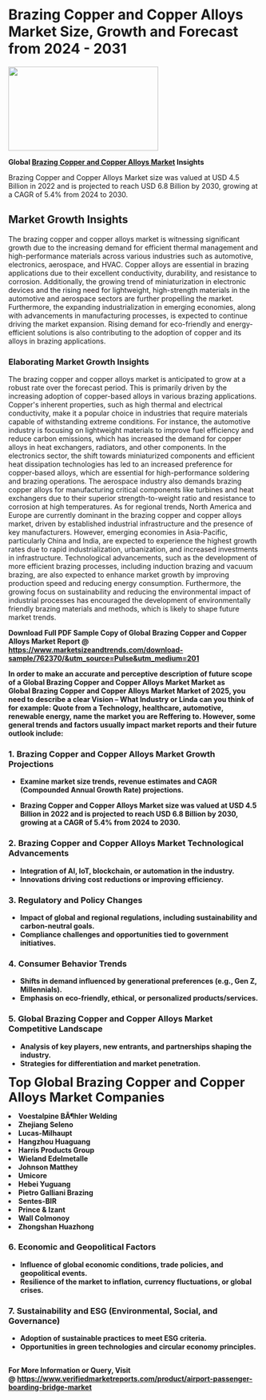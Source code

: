 <H1>Brazing Copper and Copper Alloys Market Size, Growth and Forecast from 2024 - 2031</H1><img class="aligncenter size-medium wp-image-584254" src="https://thirdeyenews.in/wp-content/uploads/2024/09/Global-Market-Research-300x168.jpeg" alt="" width="300" height="168" /><p><strong>Global&nbsp;<a href="https://www.marketsizeandtrends.com/download-sample/762370/&amp;utm_source=Pulse&amp;utm_medium=201">Brazing Copper and Copper Alloys Market</a> Insights</strong></p><p>Brazing Copper and Copper Alloys Market size was valued at USD 4.5 Billion in 2022 and is projected to reach USD 6.8 Billion by 2030, growing at a CAGR of 5.4% from 2024 to 2030.</p><p><h2>Market Growth Insights</h2> The brazing copper and copper alloys market is witnessing significant growth due to the increasing demand for efficient thermal management and high-performance materials across various industries such as automotive, electronics, aerospace, and HVAC. Copper alloys are essential in brazing applications due to their excellent conductivity, durability, and resistance to corrosion. Additionally, the growing trend of miniaturization in electronic devices and the rising need for lightweight, high-strength materials in the automotive and aerospace sectors are further propelling the market. Furthermore, the expanding industrialization in emerging economies, along with advancements in manufacturing processes, is expected to continue driving the market expansion. Rising demand for eco-friendly and energy-efficient solutions is also contributing to the adoption of copper and its alloys in brazing applications. <p><strong></strong></p> <h3>Elaborating Market Growth Insights</h3> The brazing copper and copper alloys market is anticipated to grow at a robust rate over the forecast period. This is primarily driven by the increasing adoption of copper-based alloys in various brazing applications. Copper's inherent properties, such as high thermal and electrical conductivity, make it a popular choice in industries that require materials capable of withstanding extreme conditions. For instance, the automotive industry is focusing on lightweight materials to improve fuel efficiency and reduce carbon emissions, which has increased the demand for copper alloys in heat exchangers, radiators, and other components. In the electronics sector, the shift towards miniaturized components and efficient heat dissipation technologies has led to an increased preference for copper-based alloys, which are essential for high-performance soldering and brazing operations. The aerospace industry also demands brazing copper alloys for manufacturing critical components like turbines and heat exchangers due to their superior strength-to-weight ratio and resistance to corrosion at high temperatures. As for regional trends, North America and Europe are currently dominant in the brazing copper and copper alloys market, driven by established industrial infrastructure and the presence of key manufacturers. However, emerging economies in Asia-Pacific, particularly China and India, are expected to experience the highest growth rates due to rapid industrialization, urbanization, and increased investments in infrastructure. Technological advancements, such as the development of more efficient brazing processes, including induction brazing and vacuum brazing, are also expected to enhance market growth by improving production speed and reducing energy consumption. Furthermore, the growing focus on sustainability and reducing the environmental impact of industrial processes has encouraged the development of environmentally friendly brazing materials and methods, which is likely to shape future market trends. <p><strong></p><p><span class=""><strong>Download Full PDF Sample Copy of Global Brazing Copper and Copper Alloys Market Report</strong> @ <a href="https://www.marketsizeandtrends.com/download-sample/762370/&amp;utm_source=Pulse&amp;utm_medium=201" target="_blank">https://www.marketsizeandtrends.com/download-sample/762370/&amp;utm_source=Pulse&amp;utm_medium=201</a></span></p><p>In order to make an accurate and perceptive description of future scope of a Global&nbsp;Brazing Copper and Copper Alloys Market Market as Global&nbsp;Brazing Copper and Copper Alloys Market Market of 2025, you need to describe a clear Vision &ndash; What Industry or Linda can you think of for example: Quote from a Technology, healthcare, automotive, renewable energy, name the market you are Reffering to. However, some general trends and factors usually impact market reports and their future outlook include:</p><h3>1.&nbsp;<strong>Brazing Copper and Copper Alloys Market Growth Projections</strong></h3><ul><li>Examine market size trends, revenue estimates and CAGR (Compounded Annual Growth Rate) projections.</li><li><p>Brazing Copper and Copper Alloys Market size was valued at USD 4.5 Billion in 2022 and is projected to reach USD 6.8 Billion by 2030, growing at a CAGR of 5.4% from 2024 to 2030.</p></li></ul><h3>2.&nbsp;<strong>Brazing Copper and Copper Alloys Market Technological Advancements</strong></h3><ul><li>Integration of AI, IoT, blockchain, or automation in the industry.</li><li>Innovations driving cost reductions or improving efficiency.</li></ul><h3>3.&nbsp;<strong>Regulatory and Policy Changes</strong></h3><ul><li>Impact of global and regional regulations, including sustainability and carbon-neutral goals.</li><li>Compliance challenges and opportunities tied to government initiatives.</li></ul><h3>4.&nbsp;<strong>Consumer Behavior Trends</strong></h3><ul><li>Shifts in demand influenced by generational preferences (e.g., Gen Z, Millennials).</li><li>Emphasis on eco-friendly, ethical, or personalized products/services.</li></ul><h3>5.&nbsp;<strong>Global Brazing Copper and Copper Alloys Market Competitive Landscape</strong></h3><ul><li>Analysis of key players, new entrants, and partnerships shaping the industry.</li><li>Strategies for differentiation and market penetration.</li></ul><p data-pm-slice="1 1 []"><span style="color: inherit; font-family: inherit; font-size: 25px;">Top Global Brazing Copper and Copper Alloys Market Companies</span></p><div class="" data-test-id=""><p><li>Voestalpine BÃ¶hler Welding</li><li> Zhejiang Seleno</li><li> Lucas-Milhaupt</li><li> Hangzhou Huaguang</li><li> Harris Products Group</li><li> Wieland Edelmetalle</li><li> Johnson Matthey</li><li> Umicore</li><li> Hebei Yuguang</li><li> Pietro Galliani Brazing</li><li> Sentes-BIR</li><li> Prince & Izant</li><li> Wall Colmonoy</li><li> Zhongshan Huazhong</li></p></div><h3>6.&nbsp;<strong>Economic and Geopolitical Factors</strong></h3><ul><li>Influence of global economic conditions, trade policies, and geopolitical events.</li><li>Resilience of the market to inflation, currency fluctuations, or global crises.</li></ul><h3>7.&nbsp;<strong>Sustainability and ESG (Environmental, Social, and Governance)</strong></h3><ul><li>Adoption of sustainable practices to meet ESG criteria.</li><li>Opportunities in green technologies and circular economy principles.</li></ul><h2><strong style="font-size: 14px;">For More Information or Query, Visit @&nbsp;</strong><a style="background-color: #ffffff; font-size: 14px;" href="https://www.marketsizeandtrends.com/report/brazing-copper-and-copper-alloys-market/" target="_blank">https://www.verifiedmarketreports.com/product/airport-passenger-boarding-bridge-market</a></h2>
